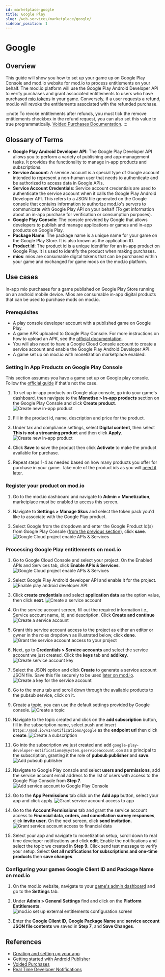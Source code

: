 ```yaml
---
id: marketplace-google
title: Google Play
slug: /web-services/marketplace/google/
sidebar_position: 1
---
```


# Google

## Overview
This guide will show you how to set up your game up on Google Play Console and mod.io website for mod.io to process entitlements on your behalf. The mod.io platform will use the Google Play Android Developer API to verify purchases and grant associated entitlements to users who have purchased [mio tokens](#glossary-of-terms) in your game. Conversely, if a user requests a refund, mod.io will revoke the entitlements associated with the refunded purchase.

:::note
To revoke entitlements after refunds, you must tick the remove entitlements checkbox in the refund request, you can also set this value to true programmatically. [Voided Purchases Documentation](https://developers.google.com/android-publisher/voided-purchases).
:::

## Glossary of Terms

* **Google Play Android Developer API**: The Google Play Developer API allows you to perform a variety of publishing and app-management tasks. It provides the functionality to manage in-app products and subscriptions.
* **Service Account**: A service account is a special type of Google account intended to represent a non-human user that needs to authenticate and be authorized to access data in Google APIs.
* **Service Account Credentials**: Service account credentials are used to authenticate the service account when it calls the Google Play Android Developer API. This refers to a JSON file generated on the Google console that contains information to authorize mod.io's servers to communicate with Google Play API on your behalf (To get information about an in-app purchase for verification or consumption purposes).
* **Google Play Console**: The console provided by Google that allows developers to publish and manage applications or games and in-app products on Google Play.
* **Package Name**: The package name is a unique name for your game on the Google Play Store. It is also known as the application ID.
* **Product Id**: The product id is a unique identifier for an in-app product on Google Play. It is used to identify the product when making purchases.
* **mios**: mios are consumable digital tokens that can be purchased within your game and exchanged for game mods on the mod.io platform.

## Use cases
In-app mio purchases for a game published on Google Play Store running on an android mobile device. Mios are consumable in-app digital products that can be used to purchase mods on mod.io.

### Prerequisites

* A play console developer account with a published game on Google Play.
* A game APK uploaded to Google Play Console. For more instructions on how to upload an APK, see the [official documentation](https://support.google.com/googleplay/android-developer/answer/9859152#zippy=%2Cproduct-details).
* You will also need to have a Google Cloud Console account to create a service account and enable the Google Play Android Developer API.
* A game set up on mod.io with monetization marketplace enabled.

### Setting In App Products on Google Play Console
This section assumes you have a game set up on Google play console. Follow the [official guide](https://support.google.com/googleplay/android-developer/answer/9859152#zippy=%2Cproduct-details) if that's not the case.

1. To set up in-app products on Google play console, go into your game's dashboard, then navigate to the **Monetise > In-app products** section on the Google Play Console and click **Create product**.
![Create new in-app product](images/google/google_create_iap.png)

2. Fill in the product id, name, description and price for the product.

3. Under tax and compliance settings, select **Digital content**, then select **This is not a streaming product** and then click **Apply**.
![Create new in-app product](images/google/google_setup_tax_and_compliance_settings_for_iap.png)

4. Click **Save** to save the product then click **Activate** to make the product available for purchase.

5. Repeat steps 1-4 as needed based on how many products you offer for purchase in your game. Take note of the product ids as you will [need it later](#register-your-product-on-modio).

### Register your product on mod.io

1. Go to the mod.io dashboard and navigate to **Admin > Monetization**, marketplace must be enabled to access this screen.

2. Navigate to **Settings > Manage Skus** and select the token pack you'd like to associate with the Google Play product.

3. Select Google from the dropdown and enter the Google Product Id(s) from Google Play Console ([from the previous section](#setting-in-app-products-on-google-play-console)), click **save**.
![Google Cloud project enable APIs & Services](images/google/modio_link_google_productid.png)
   
### Processing Google Play entitlements on mod.io

1. Go to Google Cloud Console and select your project. On the Enabled APIs and Services tab, click **Enable APIs & Services**.
![Google Cloud project enable APIs & Services](images/google/google_enable_apis_and_services.png)

2. Select Google Play Android developer API and enable it for the project.
![Enable play android developer API](images/google/google_enable_play_android_developer_api.png)
 
3. Click **create credentials** and select **application data** as the option value, then click **next**.
![Create a service account](images/google/google_create_credentials.png)

4. On the service account screen, fill out the required information i.e., Service account name, id, and description. Click **Create and continue** 
![Create a service account](images/google/google_create_service_account.png)

5. Grant this service account access to the project as either an editor or owner in the roles dropdown as illustrated below, click **done**. 
![Grant the service account access to your project ](images/google/google_grant_service_account_project_access.png)
 
6. Next, go to **Credentials > Service accounts** and select the service account we just created. Click the **keys** tab and **add key**.
 ![Create service account key](images/google/google_add_service_account_key.png)

7. Select the JSON option and click **Create** to generate a service account JSON file. Save this file securely to be used [later on mod.io](#configuring-your-games-google-client-id-and-package-name-on-modio).
![Create a key for the service account](images/google/google_create_service_account_json_credentials.png)

8. Go to the menu tab and scroll down through the available products to the pubsub service, click on it.

9. Create a topic, you can use the default settings provided by Google console.
![Create a topic](images/google/google_create_topic.png)

10. Navigate to the topic created and click on the **add subscription** button, fill in the subscription name, select push and insert `https://mod.io/v1/notifications/google` as the **endpoint url** then click **create**.
![Create a subscription](images/google/google_create_subscription.png)

11. Go into the subscription we just created and add `google-play-developer-notifications@system.gserviceaccount.com` as a principal to the subscription, granting it the role of **pubsub publisher** and **save**.
![Add pubsub publisher](images/google/google_add_pubsub_publisher.png)

12. Navigate to Google Play console and select **users and permissions**, add the service account email address to the list of users with access to the Google Play Console from **Step 7**.
![Add service account to Google Play Console](images/google/google_add_service_account_to_play_console.png)

13. Go to the **App Permissions** tab click on the **Add app** button, select your app and click apply.
![Grant service account access to app](images/google/google_grant_service_account_access_to_app.png)

14. Go to the **Account Permissions** tab and grant the service account access to **Financial data, orders, and cancellation survey responses**, click **invite user**. On the next screen, click **send invitation**.
![Grant service account access to financial data](images/google/google_grant_service_account_access_to_financial_data.png)

15. Select your app and navigate to monetization setup, scroll down to real time developer notifications and click **edit**. Enable the notifications and select the topic we created in **Step 9**. Click send test message to verify your setup. Select **Get all notifications for subscriptions and one-time products** then **save changes**.

### Configuring your games Google Client ID and Package Name on mod.io

1. On the mod.io website, navigate to your [game's admin dashboard](https://mod.io/content) and go to the **Settings** tab.

2. Under **Admin > General Settings** find and click on the **Platform Entitlements**.
![mod.io set up external entitlements configuration screen](images/google/modio_setup_external_platform_entitlements_settings_page.png)

3. Enter the **Google Client ID**, **Google Package Name** and **service account JSON file contents** we saved in **Step 7**, and **Save Changes**.

## References

* [Creating and setting up your app](https://support.google.com/googleplay/android-developer/answer/9859152#zippy=%2Cproduct-details)
* [Getting started with Android Publisher](https://developers.google.com/android-publisher/getting_started)
* [Voided Purchases](https://developers.google.com/android-publisher/voided-purchases)
* [Real Time Developer Notifications](https://developer.android.com/google/play/billing/getting-ready#configure-rtdn)
